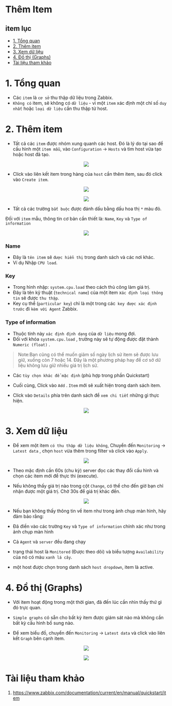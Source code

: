 <h1> Thêm Item </h1>

<h2> item lục </h2>

- [1. Tổng quan](#1-tổng-quan)
- [2. Thêm item](#2-thêm-item)
- [3. Xem dữ liệu](#3-xem-dữ-liệu)
- [4. Đồ thị (Graphs)](#4-đồ-thị-graphs)
- [Tài liệu tham khảo](#tài-liệu-tham-khảo)

# 1. Tổng quan
- Các `item` là `cơ sở` thu thập dữ liệu trong Zabbix. 
- `Không có` item, sẽ không có `dữ liệu` - vì một `item` xác định một chỉ số `duy nhất` hoặc `loại dữ liệu` cần thu thập từ host.

# 2. Thêm item
- Tất cả các `item` được nhóm xung quanh các host. Đó là lý do tại sao để cấu hình một `item mẫu`, vào `Configuration` → `Hosts` và tìm host vừa tạo hoặc host đã tạo.

<p align="center">
<img src=https://i.imgur.com/SSOtKG4.png>
</p>

- Click vào liên kết item trong hàng của `host` cần thêm item, sau đó click vào `Create item`.

<p align="center">
<img src=https://i.imgur.com/zFQg3AV.png>
</p>



<p align="center">
<img src=https://i.imgur.com/7t1LK46.png>
</p>


- Tất cả các trường `bắt buộc` được đánh dấu bằng dấu hoa thị `*` màu đỏ.

Đối với `item` mẫu, thông tin cơ bản cần thiết là: `Name`, `Key` và `Type of information`

<p align="center">
<img src=https://i.imgur.com/Sccv6KG.png>
</p>


<h3> Name</h3>

- Đây là `tên item` sẽ `được hiển thị` trong danh sách và các nơi khác.
- Ví dụ Nhập `CPU load`. 

<h3>Key</h3>

- Trong hình nhập: `system.cpu.load` theo cách thủ công làm giá trị. 
- Đây là tên kỹ thuật (`technical name`) của một item x`ác định loại thông tin` sẽ được `thu thập`.
- Key cụ thể (`particular key`) chỉ là một trong các` key được xác định trước` đi `kèm với Agent` Zabbix.

<h3>Type of information</h3>

- Thuộc tính này `xác định định dạng` của `dữ liệu` mong đợi. 
- Đối với khóa `system.cpu.load` , trường này sẽ tự động được đặt thành `Numeric (float)` .
 
> Note:Bạn cũng có thể muốn giảm số ngày lịch sử item sẽ được lưu giữ, xuống còn 7 hoặc 14. Đây là một phương pháp hay để cơ sở dữ liệu không lưu giữ nhiều giá trị lịch sử.

- Các `tùy chọn khác để mặc định` (phù hợp trong phần Quickstart)

- Cuối cùng, Click vào `Add` . `Item` mới sẽ xuất hiện trong danh sách item.
- Click vào `Details` phía trên danh sách để `xem chi tiết` những gì thực hiện.


<p align="center">
<img src=https://i.imgur.com/c082cVU.png>
</p>


# 3. Xem dữ liệu
- Để xem một item `có thu thập dữ liệu không`, Chuyển đến `Monitoring` → `Latest data` , chọn `host` vừa thêm trong filter và  click vào `Apply`.

<p align="center">
<img src=https://i.imgur.com/GbuFT02.png>
</p>


- Theo mặc định cần 60s (chu kỳ) server đọc các thay đổi cấu hình và chọn các item mới để thực thi (execute).

- Nếu không thấy giá trị nào trong cột `Change`, có thể cho đến giờ bạn chỉ nhận được một giá trị. Chờ 30s để giá trị khác đến.

<p align="center">
<img src=https://i.imgur.com/j92Ylo0.png>
</p>

- Nếu bạn không thấy thông tin về item như trong ảnh chụp màn hình, hãy đảm bảo rằng:

- Đã điền vào các trường `Key` và `Type of information` chính xác như trong ảnh chụp màn hình
- Cả `Agent` và `server` đều đang chạy
- trạng thái host là `Monitored` (Được theo dõi) và biểu tượng `Availability` của nó có màu `xanh lá cây`.
- một host được chọn trong danh sách `host dropdown`, item là active.

# 4. Đồ thị (Graphs)
- Với item hoạt động trong một thời gian, đã đến lúc cần nhìn thấy thứ gì đó trực quan. 
- `Simple graphs` có sẵn cho bất kỳ item được giám sát nào mà không cần bất kỳ cấu hình bổ sung nào.

- Để xem biểu đồ, chuyển đến `Monitoring` → `Latest data` và click vào liên kết `Graph` bên cạnh item.

<p align="center">
<img src=https://i.imgur.com/wnnjrqc.png>
</p>

<p align="center">
<img src=https://i.imgur.com/R9GEjV6.png>
</p>



# Tài liệu tham khảo

1. https://www.zabbix.com/documentation/current/en/manual/quickstart/item